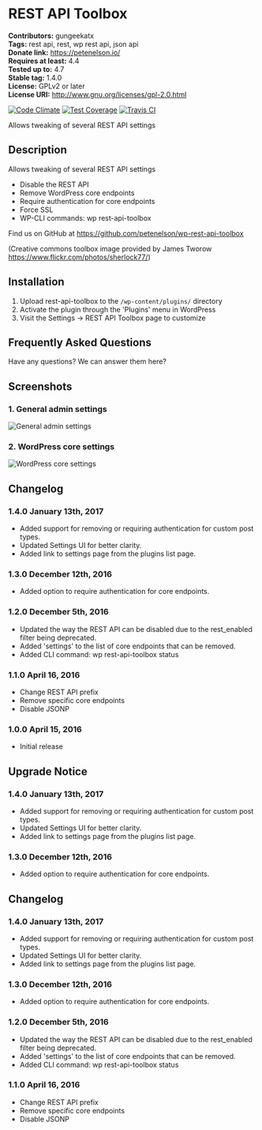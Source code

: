 # REST API Toolbox #
**Contributors:** gungeekatx  
**Tags:** rest api, rest, wp rest api, json api  
**Donate link:** https://petenelson.io/  
**Requires at least:** 4.4  
**Tested up to:** 4.7  
**Stable tag:** 1.4.0  
**License:** GPLv2 or later  
**License URI:** http://www.gnu.org/licenses/gpl-2.0.html  

[![Code Climate](https://codeclimate.com/github/petenelson/wp-rest-api-toolbox/badges/gpa.svg)](https://codeclimate.com/github/petenelson/wp-rest-api-toolbox)
[![Test Coverage](https://codeclimate.com/github/petenelson/wp-rest-api-toolbox/badges/coverage.svg)](https://codeclimate.com/github/petenelson/wp-rest-api-toolbox/coverage)
[![Travis CI](https://travis-ci.org/petenelson/wp-rest-api-toolbox.svg)](https://travis-ci.org/petenelson/wp-rest-api-toolbox/)

Allows tweaking of several REST API settings

## Description ##

Allows tweaking of several REST API settings

* Disable the REST API
* Remove WordPress core endpoints
* Require authentication for core endpoints
* Force SSL
* WP-CLI commands: wp rest-api-toolbox

Find us on GitHub at https://github.com/petenelson/wp-rest-api-toolbox

(Creative commons toolbox image provided by James Tworow https://www.flickr.com/photos/sherlock77/)

## Installation ##

1. Upload rest-api-toolbox to the `/wp-content/plugins/` directory
2. Activate the plugin through the 'Plugins' menu in WordPress
3. Visit the Settings -> REST API Toolbox page to customize

## Frequently Asked Questions ##

Have any questions?  We can answer them here?

## Screenshots ##

### 1. General admin settings ###
![General admin settings](https://raw.githubusercontent.com/petenelson/wp-rest-api-toolbox/master/assets/screenshot-1.png)

### 2. WordPress core settings ###
![WordPress core settings](https://raw.githubusercontent.com/petenelson/wp-rest-api-toolbox/master/assets/screenshot-2.png)


## Changelog ##

### 1.4.0 January 13th, 2017 ###
* Added support for removing or requiring authentication for custom post types.
* Updated Settings UI for better clarity.
* Added link to settings page from the plugins list page.

### 1.3.0 December 12th, 2016 ###
* Added option to require authentication for core endpoints.

### 1.2.0 December 5th, 2016 ###
* Updated the way the REST API can be disabled due to the rest_enabled filter being deprecated.
* Added 'settings' to the list of core endpoints that can be removed.
* Added CLI command: wp rest-api-toolbox status

### 1.1.0 April 16, 2016 ###
* Change REST API prefix
* Remove specific core endpoints
* Disable JSONP

### 1.0.0 April 15, 2016 ###
* Initial release

## Upgrade Notice ##

### 1.4.0 January 13th, 2017 ###
* Added support for removing or requiring authentication for custom post types.
* Updated Settings UI for better clarity.
* Added link to settings page from the plugins list page.

### 1.3.0 December 12th, 2016 ###
* Added option to require authentication for core endpoints.

## Changelog ##

### 1.4.0 January 13th, 2017 ###
* Added support for removing or requiring authentication for custom post types.
* Updated Settings UI for better clarity.
* Added link to settings page from the plugins list page.

### 1.3.0 December 12th, 2016 ###
* Added option to require authentication for core endpoints.

### 1.2.0 December 5th, 2016 ###
* Updated the way the REST API can be disabled due to the rest_enabled filter being deprecated.
* Added 'settings' to the list of core endpoints that can be removed.
* Added CLI command: wp rest-api-toolbox status

### 1.1.0 April 16, 2016 ###
* Change REST API prefix
* Remove specific core endpoints
* Disable JSONP
